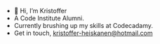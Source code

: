 - 👋 Hi, I’m Kristoffer
- A Code Institute Alumni.
- Currently brushing up my skills at Codecadamy. 
- Get in touch, kristoffer-heiskanen@hotmail.com 

<!---
Kagebounshin/Kagebounshin is a ✨ special ✨ repository because its `README.md` (this file) appears on your GitHub profile.
You can click the Preview link to take a look at your changes.
--->
